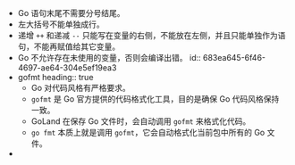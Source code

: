 - Go 语句末尾不需要分号结尾。
- 左大括号不能单独成行。
- 递增 `++` 和递减 `--` 只能写在变量的右侧，不能放在左侧，并且只能单独作为语句，不能再赋值给其它变量。
- Go 不允许存在未使用的变量，否则会编译出错。
  id:: 683ea645-6f46-4697-ae64-304e5ef19ea3
- gofmt
  heading:: true
	- Go 对代码风格有严格要求。
	- `gofmt` 是 Go 官方提供的代码格式化工具，目的是确保 Go 代码风格保持一致。
	- GoLand 在保存 Go 文件时，会自动调用 `gofmt` 来格式化代码。
	- `go fmt` 本质上就是调用 `gofmt`，它会自动格式化当前包中所有的 Go 文件。
-